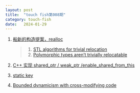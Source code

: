 ```yaml
---
layout: post
title:  "touch fish第008期"
category: touch-fish
date:   2024-01-29
---
```


1. [船新的构造提案，realloc](https://zhuanlan.zhihu.com/p/679782886)
    > 1. [STL algorithms for trivial relocation](https://quuxplusone.github.io/blog/2023/03/03/relocate-algorithm-design/)
    > 2. [Polymorphic types aren’t trivially relocatable](https://quuxplusone.github.io/blog/2023/06/24/polymorphic-types-arent-trivially-relocatable/)

2. [C++ 实现 shared_ptr / weak_ptr /enable_shared_from_this](https://zhuanlan.zhihu.com/p/680068428)

3. [static key](https://www.zhihu.com/question/471637144/answer/3377224126)

4. [Bounded dynamicism with cross-modifying code](https://pvk.ca/Blog/2021/12/19/bounded-dynamicism-with-cross-modifying-code/)
